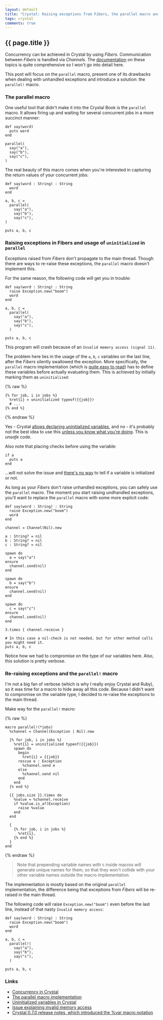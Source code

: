 ```yaml
---
layout: default
title: "Crystal: Raising exceptions from Fibers, the parallel macro and invalid memory access"
tags: crystal
comments: true
---
```


## {{ page.title }}

Concurrency can be achieved in Crystal by using *Fibers*. Communication between *Fibers* is handled via *Channels*. The [documentation](https://crystal-lang.org/docs/guides/concurrency.html) on these topics is quite comprehensive so I won't go into detail here.

This post will focus on the `parallel` macro, present one of its drawbacks when dealing with unhandled exceptions and introduce a solution: the `parallel!` macro.

### The parallel macro

One useful tool that didn't make it into the Crystal Book is the `parallel` macro. It allows firing up and waiting for several concurrent jobs in a more succinct manner:

```crystal
def say(word)
  puts word
end

parallel(
  say("a"),
  say("b"),
  say("c"),
)
```

The real beauty of this macro comes when you're interested in capturing the return values of your concurrent jobs:

```crystal
def say(word : String) : String
  word
end

a, b, c =
  parallel(
    say("a"),
    say("b"),
    say("c"),
)

puts a, b, c
```

### Raising exceptions in Fibers and usage of `uninitialized` in `parallel`

Exceptions raised from *Fibers* don't propagate to the main thread. Though there are ways to re-raise these exceptions, the `parallel` macro doesn't implement this.

For the same reason, the following code will get you in trouble:

```crystal
def say(word : String) : String
  raise Exception.new("boom")
  word
end

a, b, c =
  parallel(
    say("a"),
    say("b"),
    say("c"),
  )

puts a, b, c
```

This program will crash because of an `Invalid memory access (signal 11)`.

The problem here lies in the usage of the `a`, `b`, `c` variables on the last line, after the *Fibers* silently swallowed the exception. More specifically, the `parallel` macro implementation (which is [quite easy to read](https://github.com/crystal-lang/crystal/blob/v0.24.1/src/concurrent.cr#L131)) has to define these variables before actually evaluating them. This is achieved by initially marking them as `uninitialized`:

{% raw %}
```crystal
{% for job, i in jobs %}
  %ret{i} = uninitialized typeof({{job}})
  # ...
{% end %}
```
{% endraw %}

Yes - Crystal [allows declaring uninitialized variables](https://crystal-lang.org/docs/syntax_and_semantics/declare_var.html), and no - it's probably not the best idea to use this [unless you know what you're doing](https://github.com/crystal-lang/crystal/issues/4544#issuecomment-307612363). This is *unsafe* code.

Also note that placing checks before using the variable:

```crystal
if a
  puts a
end
```

...will not solve the issue and [there's no way](https://github.com/crystal-lang/crystal/issues/4544#issuecomment-307635912) to tell if a variable is initialized or not.

As long as your *Fibers* don't raise unhandled exceptions, you can safely use the `parallel` macro. The moment you start raising undhandled exceptions, you'll want to replace the `parallel` macro with some more explicit code:

```crystal
def say(word : String) : String
  raise Exception.new("boom")
  word
end

channel = Channel(Nil).new

a : String? = nil
b : String? = nil
c : String? = nil

spawn do
  a = say("a")
ensure
  channel.send(nil)
end

spawn do
  b = say("b")
ensure
  channel.send(nil)
end

spawn do
  c = say("c")
ensure
  channel.send(nil)
end

3.times { channel.receive }

# In this case a nil-check is not needed, but for other method calls you might need it.
puts a, b, c
```

Notice how we had to compromise on the type of our variables here. Also, this solution is pretty verbose.

### Re-raising exceptions and the `parallel!` macro

I'm not a big fan of verbose (which is why I really enjoy Crystal and Ruby), so it was time for a macro to hide away all this code. Because I didn't want to compromise on the variable type, I decided to re-raise the exceptions to the main thread.

Make way for the `parallel!` macro:

{% raw %}
```crystal
macro parallel!(*jobs)
  %channel = Channel(Exception | Nil).new

  {% for job, i in jobs %}
    %ret{i} = uninitialized typeof({{job}})
    spawn do
      begin
        %ret{i} = {{job}}
      rescue e : Exception
        %channel.send e
      else
        %channel.send nil
      end
    end
  {% end %}

  {{ jobs.size }}.times do
    %value = %channel.receive
    if %value.is_a?(Exception)
      raise %value
    end
  end

  {
    {% for job, i in jobs %}
      %ret{i},
    {% end %}
  }
end
```
{% endraw %}

> Note that prepending variable names with `%` inside macros will generate unique names for them, so that they won't collide with your other variable names outside the macro implementation.

The implementation is mostly based on the original `parallel` implementation, the difference being that exceptions from *Fibers* will be re-raised in the main thread.

The following code will raise `Exception.new("boom")` even before the last line, instead of that nasty `Invalid memory access`:

```crystal
def say(word : String) : String
  raise Exception.new("boom")
  word
end

a, b, c =
  parallel!(
    say("a"),
    say("b"),
    say("c"),
  )

puts a, b, c
```

### Links

* [Concurrency in Crystal](https://crystal-lang.org/docs/guides/concurrency.html)
* [The parallel macro implementation](https://github.com/crystal-lang/crystal/blob/v0.24.1/src/concurrent.cr#L131)
* [Uninitialized variables in Crystal](https://crystal-lang.org/docs/syntax_and_semantics/declare_var.html)
* [Issue explaining invalid memory access](https://github.com/crystal-lang/crystal/issues/4544)
* [Crystal 0.7.0 release notes, which introduced the %var macro notation](https://github.com/crystal-lang/crystal/releases/tag/0.7.0)

